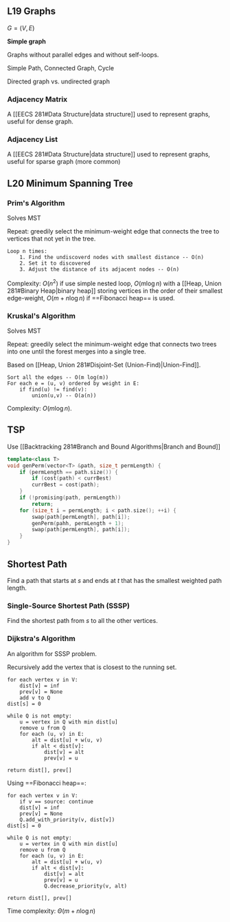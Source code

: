 ## L19 Graphs

$G = (V, E)$

**Simple graph**

Graphs without parallel edges and without self-loops.

Simple Path, Connected Graph, Cycle

Directed graph vs. undirected graph

### Adjacency Matrix

A [[EECS 281#Data Structure|data structure]] used to represent graphs, useful for dense graph.

### Adjacency List

A [[EECS 281#Data Structure|data structure]] used to represent graphs, useful for sparse graph (more common)

## L20 Minimum Spanning Tree

### Prim's Algorithm

Solves MST

Repeat: greedily select the minimum-weight edge that connects the tree to vertices that not yet in the tree.

```algorithm
Loop n times:
	1. Find the undiscoverd nodes with smallest distance -- O(n)
	2. Set it to discovered
	3. Adjust the distance of its adjacent nodes -- O(n)
```

Complexity: $O(n^2)$ if use simple nested loop, $O(m \log n)$ with a [[Heap, Union 281#Binary Heap|binary heap]] storing vertices in the order of their smallest edge-weight, $O(m + n \log n)$ if ==Fibonacci heap== is used.

### Kruskal's Algorithm

Solves MST

Repeat: greedily select the minimum-weight edge that connects two trees into one until the forest merges into a single tree.

Based on [[Heap, Union 281#Disjoint-Set (Union-Find)|Union-Find]].

```algorithm
Sort all the edges -- O(m log(m))
For each e = (u, v) ordered by weight in E:
	if find(u) != find(v):
		union(u,v) -- O(a(n))
```

Complexity: $O(m \log n)$.

## TSP

Use [[Backtracking 281#Branch and Bound Algorithms|Branch and Bound]]

```c++
template<class T>
void genPerm(vector<T> &path, size_t permLength) {
	if (permLength == path.size()) {
		if (cost(path) < currBest)
		currBest = cost(path);
	}
	if (!promising(path, permLength))
		return;
	for (size_t i = permLength; i < path.size(); ++i) {
		swap(path[permLength], path[i]);
		genPerm(pahh, permLength + 1);
		swap(path[permLength], path[i]);
	}
}
```

## Shortest Path

Find a path that starts at $s$ and ends at $t$ that has the smallest weighted path length.

### Single-Source Shortest Path (SSSP)

Find the shortest path from $s$ to all the other vertices.

### Dijkstra's Algorithm

An algorithm for SSSP problem.

Recursively add the vertex that is closest to the running set.

```algorithm
for each vertex v in V:
	dist[v] = inf
	prev[v] = None
	add v to Q
dist[s] = 0

while Q is not empty:
	u = vertex in Q with min dist[u]
	remove u from Q
	for each (u, v) in E:
		alt = dist[u] + w(u, v)
		if alt < dist[v]:
			dist[v] = alt
			prev[v] = u
			
return dist[], prev[]
```

Using ==Fibonacci heap==:

```algorithm
for each vertex v in V:
	if v == source: continue
	dist[v] = inf
	prev[v] = None
	Q.add_with_priority(v, dist[v])
dist[s] = 0

while Q is not empty:
	u = vertex in Q with min dist[u]
	remove u from Q
	for each (u, v) in E:
		alt = dist[u] + w(u, v)
		if alt < dist[v]:
			dist[v] = alt
			prev[v] = u
			Q.decrease_priority(v, alt)
			
return dist[], prev[]
```

Time complexity: $\Theta(m + n \log n)$

